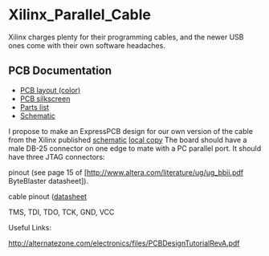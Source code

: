 # Xilinx_Parallel_Cable
Xilinx charges plenty for their programming cables, and the newer USB
ones come with their own software headaches.

## PCB Documentation

 * [PCB layout (color)](http://edf.bu.edu/~albyc27/xilinx_parallel/board_color.pdf)
 * [PCB silkscreen](http://edf.bu.edu/~albyc27/xilinx_parallel/board_mono.pdf)
 * [Parts list](http://edf.bu.edu/~albyc27/xilinx_parallel/parts_list.pdf)
 * [Schematic](http://edf.bu.edu/~albyc27/xilinx_parallel/xilinx_schematic.pdf)


I propose to make an ExpressPCB design for our own version of the cable
from the Xilinx published
[schematic](http://toolbox.xilinx.com/docsan/3_1i/data/common/jtg/dppb/appb.htm)
[local copy](http://joule.bu.edu/~hazen/jtag_test/xilinx_parallel_cable.gif)
The board should have a male DB-25 connector on one edge
to mate with a PC parallel port.  It should have three JTAG connectors:


pinout (see page 15 of [http://www.altera.com/literature/ug/ug_bbii.pdf
ByteBlaster datasheet]).


cable pinout ([datasheet](http://www.xilinx.com/bvdocs/publications/ds097.pdf)


  TMS, TDI, TDO, TCK, GND, VCC

Useful Links:

http://alternatezone.com/electronics/files/PCBDesignTutorialRevA.pdf


